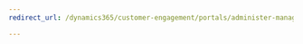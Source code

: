 ```yaml
---
redirect_url: /dynamics365/customer-engagement/portals/administer-manage-portal-dynamics-365

---
```


